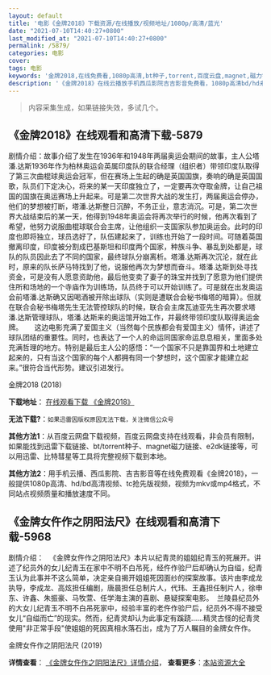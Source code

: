 ```yaml
---
layout: default
title: '电影《金牌2018》下载资源/在线播放/视频地址/1080p/高清/蓝光'
date: "2021-07-10T14:40:27+0800"
last_modified_at: "2021-07-10T14:40:27+0800"
permalink: /5879/
categories: 电影
cover:
tags: 电影
keywords: '金牌2018,在线免费看,1080p高清,bt种子,torrent,百度云盘,magnet,磁力链,迅雷下载资源'
description: '《金牌2018》在线云播放手机西瓜影院吉吉影音免费看，1080p高清bd/hd未删减完整版和tc抢先枪版，mkv/mp4格式，附带bt/torrent种子、magnet/磁力链、百度云盘、网盘资源迅雷下载链接'
---
```


>内容采集生成，如果链接失效，多试几个。


## 《金牌2018》在线观看和高清下载-5879

剧情介绍：故事介绍了发生在1936年和1948年两届奥运会期间的故事，主人公塔潘.达斯1936年作为柏林奥运会英属印度队的联合经理（组织者）带领印度队取得了第三次曲棍球奥运会冠军，但在赛场上生起的确是英国国旗，奏响的确是英国国歌，队员们下定决心，将来的某一天印度独立了，一定要再次夺取金牌，让自己祖国的国旗在奥运赛场上升起来。可是第二次世界大战的发生打，两届奥运会停办，他们的梦想被打断，塔潘.达斯整日沉醉，不务正业，意志消沉。可是，第二次世界大战结束后的某一天，他得到1948年奥运会将再次举行的时候，他再次看到了希望，他努力说服曲棍球联合会主席，让他组织一支国家队参加奥运会。此时的印度也即将独立，球员选好了，队伍建起来了，训练也开始了一段时间。可随着英国撤离印度，印度被分割成巴基斯坦和印度两个国家，种族斗争、暴乱到处都是，球队的队员因此去了不同的国家，最终球队分崩离析。塔潘.达斯再次沉沦，就在此时，原来的队长萨马特找到了他，说服他再次为梦想而奋斗。塔潘.达斯到处寻找资金，可是没有人愿意资助他，最后他变卖了妻子的珠宝并找到了愿意为他们提供住所和场地的一个寺庙作为训练场，队员终于可以开始训练了。可是就在出发奥运会前塔潘.达斯确又因喝酒被开除出球队（实则是遭联合会秘书梅塔的暗算）。但就在联合会秘书梅塔先生无法管控球队的时候，联合会主席瓦迪亚先生再次要求塔潘.达斯管理球队，塔潘.达斯来的奥运馆开始工作，并最终带领印度队取得奥运金牌。      这边电影充满了爱国主义（当然每个民族都会有爱国主义）情怀，讲述了球队团结的重要性。同时，也表达了一个人的命运同国家命运息息相关，里面多处充满哲理的地方。特别是最后主人公的感悟：“一个国家不只是靠国界和土地建立起来的，只有当这个国家的每个人都拥有同一个梦想时，这个国家才能建立起来。”很符合当代形势。建议引进发行。


金牌2018 (2018)

**下载地址**： [在线观看下载 《金牌2018》](https://www.btbtdy.me/btdy/dy15681.html) 


**无法下载?**：`如果迅雷因版权原因无法下载，关注微信公众号 `

**其他方法1**：从百度云网盘下载视频，百度云网盘支持在线观看，非会员有限制，如果能找到迅雷下载链接、bt/torrent种子、magnet磁力链接、e2dk链接等，可以用迅雷、比特彗星等工具将完整视频下载到本地。

**其他方法2**：用手机云播、西瓜影院、吉吉影音等在线免费观看《金牌2018》，一般提供1080p高清、hd/bd高清视频、tc抢先版视频，视频为mkv或mp4格式，不同站点视频质量和播放速度不同。


## 《金牌女仵作之阴阳法尺》在线观看和高清下载-5968

剧情介绍： 　《金牌女仵作之阴阳法尺》本片以纪青灵的姐姐纪青玉的死展开。讲述了纪员外的女儿纪青玉在家中不明不白吊死，经仵作验尸后却确认为自缢，纪青玉认为此事并不这么简单，决定亲自揭开姐姐死因面纱的探案故事。该片由李成龙执导，李成龙、高炫担任编剧，唐晨担任总制片人，代玮、王鑫担任制片人，徐申东、许鑫、朱振豪、马牧萱、任学海主演的喜剧、悬疑探案电影。  兰陵县纪员外的大女儿纪青玉不明不白吊死家中，经验丰富的老仵作验尸后，纪员外不得不接受女儿“自缢而亡”的现实。然而，纪青灵却认为此事定有蹊跷……精灵古怪的纪青灵使用"非正常手段"使姐姐的死因真相水落石出，成为了万人瞩目的金牌女仵作。


金牌女仵作之阴阳法尺 (2019)

**详情查看**： [《金牌女仵作之阴阳法尺》详情介绍](/movie/5968/)， **查看更多**：[本站资源大全](/movie/t/all/)

